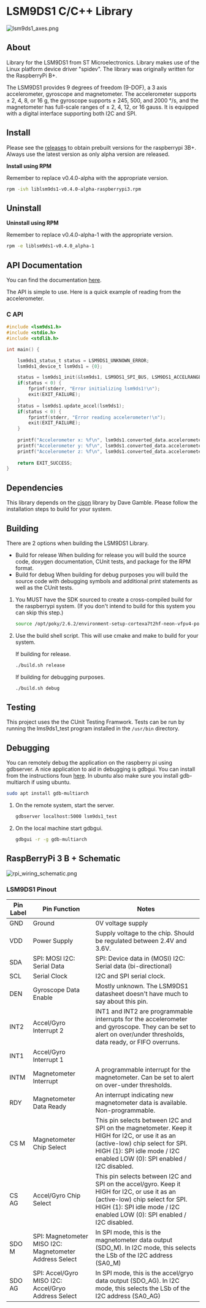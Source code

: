 # LSM9DS1 C/C++ Library

![lsm9ds1_axes.png](https://github.com/ChristopherJD/lsm9ds1/blob/master/docs/lsm9ds1_axes.png)

## About

Library for the LSM9DS1 from ST Microelectronics. Library makes use of the Linux platform device driver "spidev". The library was originally written for the RaspberryPi B+.

The LSM9DS1 provides 9 degrees of freedom (9-DOF), a 3 axis accelerometer, gyroscope and magnetometer. The accelerometer supports ± 2, 4, 8, or 16 g, the gyroscope supports ± 245, 500, and 2000 °/s, and the magnetometer has full-scale ranges of ± 2, 4, 12, or 16 gauss. It is equipped with a digital interface supporting both I2C and SPI.

## Install

Please see the [releases](https://github.com/ChristopherJD/lsm9ds1/releases) to obtain prebuilt versions for
the raspberrypi 3B+. Always use the latest version as only alpha version are released.

**Install using RPM**

Remember to replace v0.4.0-alpha with the appropriate version.

```sh
rpm -ivh liblsm9ds1-v0.4.0-alpha-raspberrypi3.rpm
```

## Uninstall

**Uninstall using RPM**

Remember to replace v0.4.0-alpha-1 with the appropriate version.

```sh
rpm -e liblsm9ds1-v0.4.0_alpha-1
```

## API Documentation

You can find the documentation [here](https://christopherjd.github.io/lsm9ds1/html/index.html).

The API is simple to use. Here is a quick example of reading from the accelerometer.

### C API

```c
#include <lsm9ds1.h>
#include <stdio.h>
#include <stdlib.h>

int main() {

    lsm9ds1_status_t status = LSM9DS1_UNKNOWN_ERROR;
    lsm9ds1_device_t lsm9ds1 = {0};

    status = lsm9ds1_init(&lsm9ds1, LSM9DS1_SPI_BUS, LSM9DS1_ACCELRANGE_8G, LSM9DS1_MAGGAIN_8GAUSS, LSM9DS1_GYROSCALE_500DPS);
    if(status < 0) {
        fprinf(stderr, "Error initializing lsm9ds1!\n");
        exit(EXIT_FAILURE);
    }
    status = lsm9ds1.update_accel(lsm9ds1);
    if(status < 0) {
   		fprintf(stderr, "Error reading accelerometer!\n");
        exit(EXIT_FAILURE);
    }
    
    printf("Accelerometer x: %f\n", lsm9ds1.converted_data.accelerometer.x);
    printf("Accelerometer y: %f\n", lsm9ds1.converted_data.accelerometer.y);
    printf("Accelerometer z: %f\n", lsm9ds1.converted_data.accelerometer.z);
    
    return EXIT_SUCCESS;
}
```

## Dependencies

This library depends on the [cjson](https://github.com/DaveGamble/cJSON) library by Dave Gamble. Please follow the installation steps to build for your system.

## Building

There are 2 options when building the LSM9DS1 Library.

* Build for release
    When building for release you will build the source code, doxygen documentation, CUnit tests, and package for the RPM format.
* Build for debug
    When building for debug purposes you will build the source code with debugging symbols and additional print statements as well as the CUnit tests.

1. You MUST have the SDK sourced to create a cross-compiled build for the raspberrypi system. (If you don't intend to build for this system you can skip this step.)

    ```bash
    source /opt/poky/2.6.2/environment-setup-cortexa7t2hf-neon-vfpv4-poky-linux-gnueabi
    ```

1. Use the build shell script. This will use cmake and make to build for your system. 

    If building for release.

    ```bash
    ./build.sh release
    ```

    If building for debugging purposes.

    ```bash
    ./build.sh debug
    ```
    
## Testing

This project uses the the CUnit Testing Framwork. Tests can be run by running the lms9ds1_test program installed in the `/usr/bin` directory.

## Debugging

You can remotely debug the application on the raspberry pi using gdbserver. A nice application to aid in debugging is gdbgui. You can install from the instructions foun [here](https://www.gdbgui.com/installation/). In ubuntu also make sure you install gdb-multiarch if using ubuntu.

```bash
sudo apt install gdb-multiarch
```

1. On the remote system, start the server.

    ```bash
    gdbserver localhost:5000 lsm9ds1_test
    ```

1. On the local machine start gdbgui.

    ```bash
    gdbgui -r -g gdb-multiarch
    ```

## RaspBerryPi 3 B + Schematic

![rpi_wiring_schematic.png](https://github.com/ChristopherJD/lsm9ds1/blob/master/docs/rpi_wiring_schematic.png)

### LSM9DS1 Pinout

| Pin Label | Pin Function                                            | Notes                                                                                                                                                                                                        |
|-----------|---------------------------------------------------------|--------------------------------------------------------------------------------------------------------------------------------------------------------------------------------------------------------------|
| GND       | Ground                                                  | 0V voltage supply                                                                                                                                                                                            |
| VDD       | Power Supply                                            | Supply voltage to the chip. Should be regulated between 2.4V and 3.6V.                                                                                                                                       |
| SDA       | SPI: MOSI I2C: Serial Data                              | SPI: Device data in (MOSI) I2C: Serial data (bi-directional)                                                                                                                                                 |
| SCL       | Serial Clock                                            | I2C and SPI serial clock.                                                                                                                                                                                    |
| DEN       | Gyroscope Data Enable                                   | Mostly unknown. The LSM9DS1 datasheet doesn't have much to say about this pin.                                                                                                                               |
| INT2      | Accel/Gyro Interrupt 2                                  | INT1 and INT2 are programmable interrupts for the accelerometer and gyroscope. They can be set to alert on over/under thresholds, data ready, or FIFO overruns.                                              |
| INT1      | Accel/Gyro Interrupt 1                                  |                                                                                                                                                                                                              |
| INTM      | Magnetometer Interrupt                                  | A programmable interrupt for the magnetometer. Can be set to alert on over-under thresholds.                                                                                                                 |
| RDY       | Magnetometer Data Ready                                 | An interrupt indicating new magnetometer data is available. Non-programmable.                                                                                                                                |
| CS M      | Magnetometer Chip Select                                | This pin selects between I2C and SPI on the magnetometer. Keep it HIGH for I2C, or use it as an (active-low) chip select for SPI. HIGH (1): SPI idle mode / I2C enabled LOW (0): SPI enabled / I2C disabled. |
| CS AG     | Accel/Gyro Chip Select                                  | This pin selects between I2C and SPI on the accel/gyro. Keep it HIGH for I2C, or use it as an (active-low) chip select for SPI. HIGH (1): SPI idle mode / I2C enabled LOW (0): SPI enabled / I2C disabled.   |
| SDO M     | SPI: Magnetometer MISO I2C: Magnetometer Address Select | In SPI mode, this is the magnetometer data output (SDO_M). In I2C mode, this selects the LSb of the I2C address (SA0_M)                                                                                      |
| SDO AG    | SPI: Accel/Gyro MISO I2C: Accel/Gryo Address Select     | In SPI mode, this is the accel/gryo data output (SDO_AG). In I2C mode, this selects the LSb of the I2C address (SA0_AG)                                                                                      |

